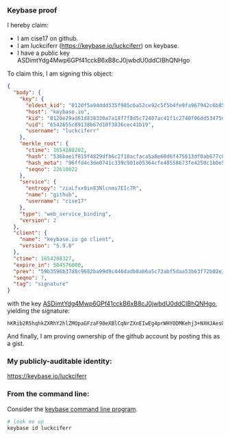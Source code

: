 ### Keybase proof

I hereby claim:

  * I am cise17 on github.
  * I am luckciferr (https://keybase.io/luckciferr) on keybase.
  * I have a public key ASDimtYdg4Mwp6GPf41cckB6xB8cJ0jwbdU0ddCIBhQNHgo

To claim this, I am signing this object:

```json
{
  "body": {
    "key": {
      "eldest_kid": "0120f5a94ddd335f985c6a52ce92c5f5b4fe9fa967942c6b85852ac117296dac8fcc0a",
      "host": "keybase.io",
      "kid": "0120e29ad61d838330a7a18f7f8d5c72407ac41f1c2748f06dd53475d08806140d1e0a",
      "uid": "6542655c89138b67d10f3836cec41b19",
      "username": "luckciferr"
    },
    "merkle_root": {
      "ctime": 1654288282,
      "hash": "536bae1f815f4829dfb6c2f18acfaca5a8e60d6f475613df0ab677c096d387374f04e35fa48b4bf4dfb86edf7d83b3e100701c1f5a352ba0e74b596dbf33d8d6",
      "hash_meta": "96ffd4c3de0741c339c901e05364cfe40558673fe4250c1b0e5df63131f1bff8",
      "seqno": 22610022
    },
    "service": {
      "entropy": "zixLfxx0in83Nlcnms7EIc7R",
      "name": "github",
      "username": "cise17"
    },
    "type": "web_service_binding",
    "version": 2
  },
  "client": {
    "name": "keybase.io go client",
    "version": "5.9.0"
  },
  "ctime": 1654288327,
  "expire_in": 504576000,
  "prev": "59b3596b37d8c9682ba99d9c446dadb8ab6a5c72abf5daa53b63f72b02e34f6f",
  "seqno": 7,
  "tag": "signature"
}
```

with the key [ASDimtYdg4Mwp6GPf41cckB6xB8cJ0jwbdU0ddCIBhQNHgo](https://keybase.io/luckciferr), yielding the signature:

```
hKRib2R5hqhkZXRhY2hlZMOpaGFzaF90eXBlCqNrZXnEIwEg4prWHYODMKehj3+NXHJAesQfHCdI8G3VNHXQiAYUDR4Kp3BheWxvYWTESpcCB8QgWbNZazfYyWgrqZ2cRG2tuKtqXHKr9dqlO2P3KwLjT2/EIIAVyiA+c5A3FLnQ8Z5zDtmF4u81XW6sUF/xhJPjB6baAgHCo3NpZ8RAw9KzVrF/s+u+FavaBfTrx/OEucQ8ZvVRyT1Y+O5vHFZi0bbMLgxBbYtmmMeHVuHEcSeQOPMbn7O0ESx07jciDKhzaWdfdHlwZSCkaGFzaIKkdHlwZQildmFsdWXEIE2QhmdCIOO25IoEGA/Fdu1I9rFpodDHkldXGsIQ+bcco3RhZ80CAqd2ZXJzaW9uAQ==

```

And finally, I am proving ownership of the github account by posting this as a gist.

### My publicly-auditable identity:

https://keybase.io/luckciferr

### From the command line:

Consider the [keybase command line program](https://keybase.io/download).

```bash
# look me up
keybase id luckciferr
```
